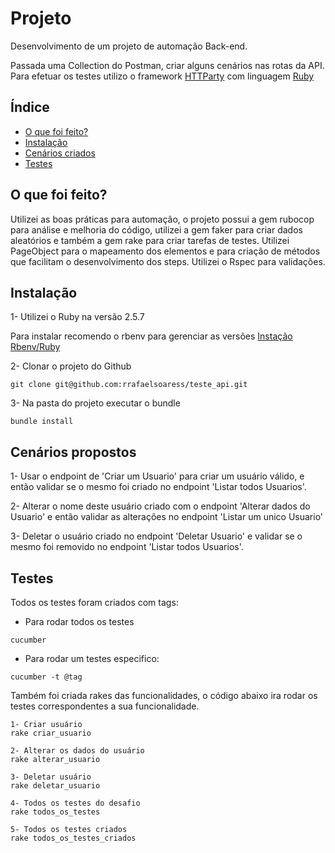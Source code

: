 # Projeto

Desenvolvimento de um projeto de automação Back-end.

Passada uma Collection do Postman, criar alguns cenários nas rotas da API. Para efetuar os testes utilizo o framework [HTTParty](https://github.com/jnunemaker/httparty) com linguagem [Ruby](https://www.ruby-lang.org/pt/about/)

## Índice

- [O que foi feito?](#o-que-foi-feito)
- [Instalação](#instalação)
- [Cenários criados](#cenários-propostos)
- [Testes](#testes)

## O que foi feito?
Utilizei as boas práticas para automação, o projeto possui a gem rubocop para análise e melhoria do código, utilizei a gem faker para criar dados aleatórios e também a gem rake para criar tarefas de testes.
Utilizei PageObject para o mapeamento dos elementos e para criação de métodos que facilitam o desenvolvimento dos steps. Utilizei o Rspec para validações.

## Instalação

1- Utilizei o Ruby na versão 2.5.7

Para instalar recomendo o rbenv para gerenciar as versões
[Instação Rbenv/Ruby](https://www.digitalocean.com/community/tutorials/how-to-install-ruby-on-rails-with-rbenv-on-ubuntu-18-04-pt)

2- Clonar o projeto do Github
```
git clone git@github.com:rrafaelsoaress/teste_api.git
```
3- Na pasta do projeto executar o bundle
```
bundle install
```
## Cenários propostos
1- Usar o endpoint de 'Criar um Usuario' para criar um usuário válido, e então validar se o mesmo foi criado no endpoint 'Listar todos Usuarios'.

2- Alterar o nome deste usuário criado com o endpoint 'Alterar dados do Usuario' e então validar as alterações no endpoint 'Listar um unico Usuario'

3- Deletar o usuário criado no endpoint 'Deletar Usuario' e validar se o mesmo foi removido no endpoint 'Listar todos Usuarios'.


## Testes
Todos os testes foram criados com tags: 

- Para rodar todos os testes
```
cucumber
```

- Para rodar um testes especifico:

```
cucumber -t @tag
```

Também foi criada rakes das funcionalidades, o código abaixo ira rodar os testes correspondentes a sua funcionalidade.
```
1- Criar usuário
rake criar_usuario

2- Alterar os dados do usuário
rake alterar_usuario

3- Deletar usuário
rake deletar_usuario

4- Todos os testes do desafio
rake todos_os_testes

5- Todos os testes criados
rake todos_os_testes_criados
```